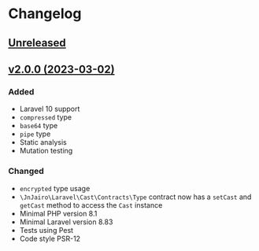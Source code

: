# Changelog

## [Unreleased](https://github.com/jn-jairo/laravel-cast/compare/v2.0.0...2.x)

## [v2.0.0 (2023-03-02)](https://github.com/jn-jairo/laravel-cast/compare/v1.0.6...v2.0.0)

### Added
- Laravel 10 support
- `compressed` type
- `base64` type
- `pipe` type
- Static analysis
- Mutation testing

### Changed
- `encrypted` type usage
- `\JnJairo\Laravel\Cast\Contracts\Type` contract now has a `setCast` and `getCast` method to access the `Cast` instance
- Minimal PHP version 8.1
- Minimal Laravel version 8.83
- Tests using Pest
- Code style PSR-12
